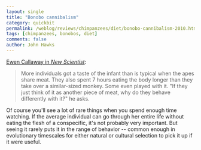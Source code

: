 ```yaml
---
layout: single 
title: "Bonobo cannibalism" 
category: quickbit
permalink: /weblog/reviews/chimpanzees/diet/bonobo-cannibalism-2010.html
tags: [chimpanzees, bonobos, diet] 
comments: false 
author: John Hawks 
---
```



<a href="http://www.newscientist.com/article/dn18454-hippie-apes-caught-cannibalising-their-young.html">Ewen Callaway in <i>New Scientist</i></a>: 

<blockquote>More individuals got a taste of the infant than is typical when the apes share meat. They also spent 7 hours eating the body  longer than they take over a similar-sized monkey. Some even played with it. "If they just think of it as another piece of meat, why do they behave differently with it?" he asks.</blockquote>

Of course you'll see a lot of rare things when you spend enough time watching. If the average individual can go through her entire life without eating the flesh of a conspecific, it's not probably very important. But seeing it rarely puts it in the range of behavior -- common enough in evolutionary timescales for either natural or cultural selection to pick it up if it were useful. 


